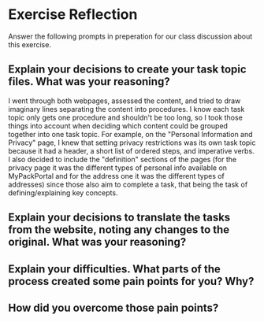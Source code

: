 # Exercise Reflection

Answer the following prompts in preperation for our class discussion about this exercise.

## Explain your decisions to create your task topic files. What was your reasoning?

I went through both webpages, assessed the content, and tried to draw imaginary lines separating the content into procedures. I know each task topic only gets one procedure and shouldn't be too long, so I took those things into account when deciding which content could be grouped together into one task topic. For example, on the "Personal Information and Privacy" page, I knew that setting privacy restrictions was its own task topic because it had a header, a short list of ordered steps, and imperative verbs. I also decided to include the "definition" sections of the pages (for the privacy page it was the different types of personal info available on MyPackPortal and for the address one it was the different types of addresses) since those also aim to complete a task, that being the task of defining/explaining key concepts. 

## Explain your decisions to translate the tasks from the website, noting any changes to the original. What was your reasoning?


## Explain your difficulties. What parts of the process created some pain points for you? Why?


## How did you overcome those pain points?

